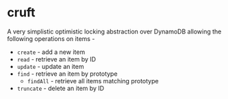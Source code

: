 # cruft

A very simplistic optimistic locking abstraction over DynamoDB allowing the following operations on items -

* `create` - add a new item
* `read` - retrieve an item by ID
* `update` - update an item
* `find` - retrieve an item by prototype
  * `findAll` - retrieve all items matching prototype
* `truncate` - delete an item by ID

